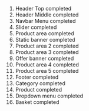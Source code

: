 1. Header Top completed
2. Header Middle completed
3. Navbar Menu completed
4. Slider completed
5. Product area completed
6. Static banner completed
7. Product area 2 completed
8. Product area 3 completed
9. Offer banner completed
10. Product area 4 completed
11. Product area 5 completed
12. Footer completed
13. Category completed
14. Product completed
15. Dropdown menu completed
16. Basket completed
